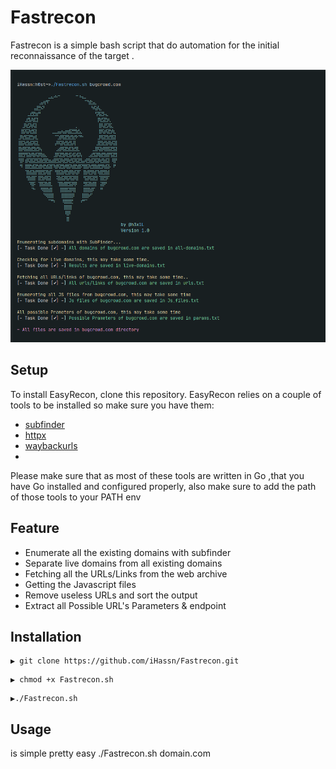 # Fastrecon

  Fastrecon is a simple bash script that do automation for the initial reconnaissance of the target .
  
 
![This is an image](https://github.com/iHassn/Fastrecon/blob/main/.Usage.png)

## Setup
To install EasyRecon, clone this repository. EasyRecon relies on a couple of tools to be installed so make sure you have them:
* [subfinder](https://github.com/projectdiscovery/subfinder)
* [httpx](https://github.com/projectdiscovery/httpx)
* [waybackurls](https://github.com/tomnomnom/waybackurls)
* 
Please make sure that as most of these tools are written in Go ,that you have Go installed and configured properly, also make sure to add the path of those tools to your PATH env

## Feature
* Enumerate all the existing domains with subfinder 
* Separate live domains from all existing domains
* Fetching all the URLs/Links from the web archive
* Getting the Javascript files 
* Remove useless URLs and sort the output 
* Extract all Possible URL's Parameters & endpoint


## Installation
```
▶ git clone https://github.com/iHassn/Fastrecon.git
```
```
▶ chmod +x Fastrecon.sh
```
```
▶./Fastrecon.sh
```
## Usage 
is simple pretty easy
./Fastrecon.sh domain.com
